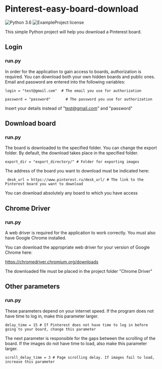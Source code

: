 # Pinterest-easy-board-download
<img src="https://camo.githubusercontent.com/b792c14c7f4dea762d5f386ad20baddb32dd9db5c9f334a68063bd8dcda3bf37/68747470733a2f2f696d672e736869656c64732e696f2f62616467652f707974686f6e2d332e362d677265656e2e7376673f7374796c653d706c6173746963" alt="Python 3.6" data-canonical-src="https://img.shields.io/badge/python-3.6-green.svg?style=plastic" style="max-width:100%;"> <img src="https://camo.githubusercontent.com/f3346ea2f191f90086ab33fe58a2a8f71504f9a280d5535fad1c1d7f4e73a408/68747470733a2f2f696d672e736869656c64732e696f2f707970692f6c2f646f68712d6578616d706c652d70726f6a6563742e737667" alt="ExampleProject license" data-canonical-src="https://img.shields.io/pypi/l/dohq-example-project.svg" style="max-width:100%;">

This simple Python project will help you download a Pinterest board.

## Login

### run.py

In order for the application to gain access to boards, authorization is required. You can download both your own hidden boards and public ones. Email and password are entered into the following variables:

` login = "test@gmail.com"  # The email you use for authorization `

` password = "password"       # The password you use for authorization  `

Insert your details instead of "test@gmail.com" and "password"

## Download board

### run.py

The board is downloaded to the specified folder. You can change the export folder. By default, the download takes place in the specified folder.

` export_dir = "export_directory/" # Folder for exporting images `

The address of the board you want to download must be indicated here:

` desk_url = https://www.pinterest.ru/desk_url/ # The link to the Pinterest board you want to download`

You can download absolutely any board to which you have access

## Chrome Driver

### run.py

A web driver is required for the application to work correctly. You must also have Google Chrome installed.

You can download the appropriate web driver for your version of Google Chrome here:

https://chromedriver.chromium.org/downloads

The downloaded file must be placed in the project folder "Chrome Driver"

## Other parameters

### run.py

These parameters depend on your internet speed. If the program does not have time to log in, make this parameter larger.

` delay_time = 15 # If Pinterest does not have time to log in before going to your board, change this parameter `

The next parameter is responsible for the gaps between the scrolling of the board. If the images do not have time to load, also make this parameter larger.

` scroll_delay_time = 3 # Page scrolling delay. If images fail to load, increase this parameter ` 




